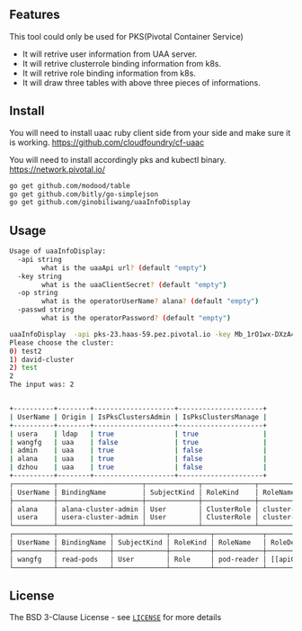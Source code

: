 ## Features

This tool could only be used for PKS(Pivotal Container Service)

* It will retrive user information from UAA server.
* It will retrive clusterrole binding information from k8s.
* It will retrive role binding information from k8s.
* It will draw three tables with above three pieces of informations.


## Install

You will need to install uaac ruby client side from your side and make sure it is working.
https://github.com/cloudfoundry/cf-uaac

You will need to install accordingly pks and kubectl binary.
https://network.pivotal.io/

```bash
go get github.com/modood/table
go get github.com/bitly/go-simplejson
go get github.com/ginobiliwang/uaaInfoDisplay
```

## Usage

```bash
Usage of uaaInfoDisplay:
  -api string
    	what is the uaaApi url? (default "empty")
  -key string
    	what is the uaaClientSecret? (default "empty")
  -op string
    	what is the operatorUserName? alana? (default "empty")
  -passwd string
    	what is the operatorPassword? (default "empty")
```
```bash
uaaInfoDisplay  -api pks-23.haas-59.pez.pivotal.io -key Mb_1rO1wx-DXzA4I7M9kDhGHd37s4G_r  -op alana -passwd changeme
Please choose the cluster:
0) test2
1) david-cluster
2) test
2
The input was: 2


+----------+--------+--------------------+---------------------+
| UserName | Origin | IsPksClustersAdmin | IsPksClustersManage |
+----------+--------+--------------------+---------------------+
| usera    | ldap   | true               | true                |
| wangfg   | uaa    | false              | true                |
| admin    | uaa    | true               | false               |
| alana    | uaa    | true               | false               |
| dzhou    | uaa    | true               | false               |
+----------+--------+--------------------+---------------------+
┌──────────┬─────────────────────┬─────────────┬─────────────┬───────────────┬───────────────────────────────────────────────────────────────────────────┐
│ UserName │ BindingName         │ SubjectKind │ RoleKind    │ RoleName      │ RoleDesc                                                                  │
├──────────┼─────────────────────┼─────────────┼─────────────┼───────────────┼───────────────────────────────────────────────────────────────────────────┤
│ alana    │ alana-cluster-admin │ User        │ ClusterRole │ cluster-admin │ [[apiGroups:[*] resources:[*] verbs:[*]] [nonResourceURLs:[*] verbs:[*]]] │
│ usera    │ usera-cluster-admin │ User        │ ClusterRole │ cluster-admin │ [[apiGroups:[*] resources:[*] verbs:[*]] [nonResourceURLs:[*] verbs:[*]]] │
└──────────┴─────────────────────┴─────────────┴─────────────┴───────────────┴───────────────────────────────────────────────────────────────────────────┘
┌──────────┬─────────────┬─────────────┬──────────┬────────────┬───────────────────────────────────────────────┐
│ UserName │ BindingName │ SubjectKind │ RoleKind │ RoleName   │ RoleDesc                                      │
├──────────┼─────────────┼─────────────┼──────────┼────────────┼───────────────────────────────────────────────┤
│ wangfg   │ read-pods   │ User        │ Role     │ pod-reader │ [[apiGroups:[] resources:[pods] verbs:[get]]] │
└──────────┴─────────────┴─────────────┴──────────┴────────────┴───────────────────────────────────────────────┘
```

## License

The BSD 3-Clause License - see [`LICENSE`](LICENSE) for more details
